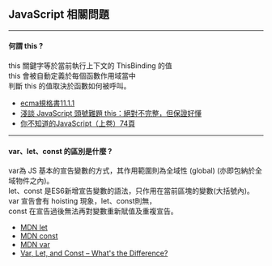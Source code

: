 ## JavaScript 相關問題
* * * 

#### 何謂 this ?
this 關鍵字等於當前執行上下文的 ThisBinding 的值<br>
this 會被自動定義於每個函數作用域當中<br>
判斷 this 的值取決於函數如何被呼叫。
* [ecma規格書11.1.1](https://www.ecma-international.org/ecma-262/5.1/#sec-11.1.1)
* [淺談 JavaScript 頭號難題 this：絕對不完整，但保證好懂](https://blog.techbridge.cc/2019/02/23/javascript-this/)
* [你不知道的JavaScript（上卷）74頁](https://github.com/woai3c/recommended-books/blob/master/%E5%89%8D%E7%AB%AF/%E4%BD%A0%E4%B8%8D%E7%9F%A5%E9%81%93%E7%9A%84JavaScript%EF%BC%88%E4%B8%8A%E5%8D%B7%EF%BC%89.pdf)
* * *
#### var、let、const 的區別是什麼 ?
var為 JS 基本的宣告變數的方式，其作用範圍則為全域性 (global) (亦即包納於全域物件之內)。<br>
let、const 是ES6新增宣告變數的語法，只作用在當前區塊的變數(大括號內)。<br>
var 宣告會有 hoisting 現象，let、const則無，<br>
const 在宣告過後無法再對變數重新賦值及重複宣告。
* [MDN let](https://developer.mozilla.org/zh-TW/docs/Web/JavaScript/Reference/Statements/let)
* [MDN const](https://developer.mozilla.org/zh-TW/docs/Web/JavaScript/Reference/Statements/const)
* [MDN var](https://developer.mozilla.org/zh-TW/docs/Web/JavaScript/Reference/Statements/var)
* [Var, Let, and Const – What's the Difference?](https://www.freecodecamp.org/news/var-let-and-const-whats-the-difference/)